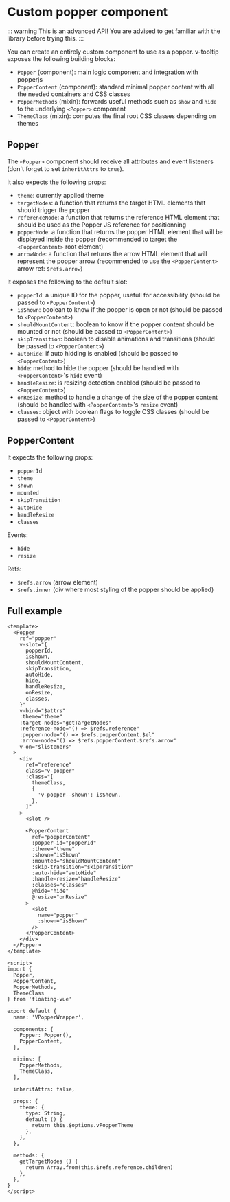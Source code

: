 
# Custom popper component

::: warning
This is an advanced API! You are advised to get familiar with the library before trying this.
:::

You can create an entirely custom component to use as a popper. v-tooltip exposes the following building blocks:

- `Popper` (component): main logic component and integration with popperjs
- `PopperContent` (component): standard minimal popper content with all the needed containers and CSS classes
- `PopperMethods` (mixin): forwards useful methods such as `show` and `hide` to the underlying `<Popper>` component
- `ThemeClass` (mixin): computes the final root CSS classes depending on themes

## Popper

The `<Popper>` component should receive all attributes and event listeners (don't forget to set `inheritAttrs` to `true`).

It also expects the following props:

- `theme`: currently applied theme
- `targetNodes`: a function that returns the target HTML elements that should trigger the popper
- `referenceNode`: a function that returns the reference HTML element that should be used as the Popper JS reference for positionning
- `popperNode`: a function that returns the popper HTML element that will be displayed inside the popper (recommended to target the `<PopperContent>` root element)
- `arrowNode`: a function that returns the arrow HTML element that will represent the popper arrow (recommended to use the `<PopperContent>` arrow ref: `$refs.arrow`)

It exposes the following to the default slot:

- `popperId`: a unique ID for the popper, usefull for accessibility (should be passed to `<PopperContent>`)
- `isShown`: boolean to know if the popper is open or not (should be passed to `<PopperContent>`)
- `shouldMountContent`: boolean to know if the popper content should be mounted or not (should be passed to `<PopperContent>`)
- `skipTransition`: boolean to disable animations and transitions (should be passed to `<PopperContent>`)
- `autoHide`: if auto hidding is enabled (should be passed to `<PopperContent>`)
- `hide`: method to hide the popper (should be handled with `<PopperContent>`'s `hide` event)
- `handleResize`: is resizing detection enabled (should be passed to `<PopperContent>`)
- `onResize`: method to handle a change of the size of the popper content (should be handled with `<PopperContent>`'s `resize` event)
- `classes`: object with boolean flags to toggle CSS classes (should be passed to `<PopperContent>`)

## PopperContent

It expects the following props:

- `popperId`
- `theme`
- `shown`
- `mounted`
- `skipTransition`
- `autoHide`
- `handleResize`
- `classes`

Events:

- `hide`
- `resize`

Refs:

- `$refs.arrow` (arrow element)
- `$refs.inner` (div where most styling of the popper should be applied)

## Full example

```vue
<template>
  <Popper
    ref="popper"
    v-slot="{
      popperId,
      isShown,
      shouldMountContent,
      skipTransition,
      autoHide,
      hide,
      handleResize,
      onResize,
      classes,
    }"
    v-bind="$attrs"
    :theme="theme"
    :target-nodes="getTargetNodes"
    :reference-node="() => $refs.reference"
    :popper-node="() => $refs.popperContent.$el"
    :arrow-node="() => $refs.popperContent.$refs.arrow"
    v-on="$listeners"
  >
    <div
      ref="reference"
      class="v-popper"
      :class="[
        themeClass,
        {
          'v-popper--shown': isShown,
        },
      ]"
    >
      <slot />

      <PopperContent
        ref="popperContent"
        :popper-id="popperId"
        :theme="theme"
        :shown="isShown"
        :mounted="shouldMountContent"
        :skip-transition="skipTransition"
        :auto-hide="autoHide"
        :handle-resize="handleResize"
        :classes="classes"
        @hide="hide"
        @resize="onResize"
      >
        <slot
          name="popper"
          :shown="isShown"
        />
      </PopperContent>
    </div>
  </Popper>
</template>

<script>
import {
  Popper,
  PopperContent,
  PopperMethods,
  ThemeClass
} from 'floating-vue'

export default {
  name: 'VPopperWrapper',

  components: {
    Popper: Popper(),
    PopperContent,
  },

  mixins: [
    PopperMethods,
    ThemeClass,
  ],

  inheritAttrs: false,

  props: {
    theme: {
      type: String,
      default () {
        return this.$options.vPopperTheme
      },
    },
  },

  methods: {
    getTargetNodes () {
      return Array.from(this.$refs.reference.children)
    },
  },
}
</script>
```

